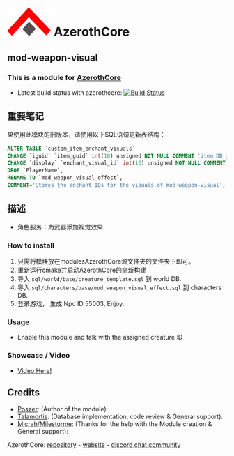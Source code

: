 # ![logo](https://raw.githubusercontent.com/azerothcore/azerothcore.github.io/master/images/logo-github.png) AzerothCore
## mod-weapon-visual
### This is a module for [AzerothCore](http://www.azerothcore.org)
- Latest build status with azerothcore: [![Build Status](https://github.com/azerothcore/mod-weapon-visual/workflows/core-build/badge.svg?branch=master&event=push)](https://github.com/azerothcore/mod-weapon-visual)

## 重要笔记

果使用此模块的旧版本，请使用以下SQL语句更新表结构：
```sql
ALTER TABLE `custom_item_enchant_visuals`
CHANGE `iguid` `item_guid` int(10) unsigned NOT NULL COMMENT 'item DB guid' FIRST,
CHANGE `display` `enchant_visual_id` int(10) unsigned NOT NULL COMMENT 'enchantID' AFTER `item_guid`,
DROP `PlayerName`,
RENAME TO `mod_weapon_visual_effect`,
COMMENT='Stores the enchant IDs for the visuals of mod-weapon-visual';
```

## 描述
- 角色服务：为武器添加视觉效果

### How to install
1. 只需将模块放在modulesAzerothCore源文件夹的文件夹下即可。
2. 重新运行cmake并启动AzerothCore的全新构建
3. 导入 `sql/world/base/creature_template.sql` 到 world DB.
4. 导入 `sql/characters/base/mod_weapon_visual_effect.sql` 到 characters DB.
5. 登录游戏， 生成 Npc ID 55003, Enjoy.

### Usage
- Enable this module and talk with the assigned creature :D

### Showcase / Video 
- [Video Here!](https://youtu.be/Sat9KWvsPwQ)


## Credits
* [Poszer](https://github.com/Poszer): (Author of the module): 
* [Talamortis](https://github.com/Talamortis):  (Database implementation, code review & General support):
* [Micrah/Milestorme](https://github.com/milestorme): (Thanks for the help with the Module creation & General support): 

AzerothCore: [repository](https://github.com/azerothcore) - [website](http://azerothcore.org/) - [discord chat community](https://discord.gg/PaqQRkd)
